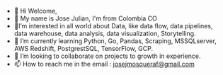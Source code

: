 - 👋 Hi Welcome, 
- 🙌 My name is Jose Julian, I'm from Colombia CO 
- 👀I’m interested in all world about Data, like data flow, data pipelines, data warehouse, data analysis, data visualization, Storytelling.
- 🌱 I’m currently learning Python, Go, Pandas, Scraping, MSSQLserver, AWS Redshift, PostgrestSQL, TensorFlow, GCP.
- 💞️ I’m looking to collaborate on projects to growth in experience.
- 📫 How to reach me in the email : josejmosqueraf@gmail.com

<!---
Jotam1/Jotam1 is a ✨ special ✨ repository because its `README.md` (this file) appears on your GitHub profile.
You can click the Preview link to take a look at your changes.
--->
